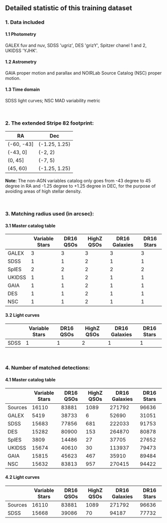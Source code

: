 ## Detailed statistic of this training dataset

### 1. Data included
#### 1.1 Photometry
GALEX fuv and nuv, SDSS 'ugriz', DES 'grizY', Spitzer chanel 1 and 2, UKIDSS 'YJHK'. 
#### 1.2 Astrometry
GAIA proper motion and parallax and NOIRLab Source Catalog (NSC) proper motion.
#### 1.3 Time domain
SDSS light curves; NSC MAD variability metric

<br/>

### 2. The extended Stripe 82 footprint:
| RA         | Dec           |
| ---------- | ------------- |
| (-60, -43] | (-1.25, 1.25) |
| (-43, 0]   | (-2, 2)       |
| (0, 45]    | (-7, 5)       |
| (45, 60)   | (-1.25, 1.25) |

__Note:__ The non-AGN variables catalog only goes from -43 degree to 45 degree in RA 
and -1.25 degree to +1.25 degree in DEC, for the purpose of avoiding areas of high stellar density. 

<br/>

### 3. Matching radius used (in arcsec):
#### 3.1 Master catalog table
|        | Variable Stars | DR16 QSOs | HighZ QSOs | DR16 Galaxies | DR16 Stars |
| ------ | -------------- | --------- | ---------- | ------------- | ---------- |
| GALEX  | 3              | 3         | 3          | 3             | 3          |
| SDSS   | 1              | 1         | 2          | 1             | 1          |
| SpIES  | 2              | 2         | 2          | 2             | 2          |
| UKIDSS | 1              | 1         | 2          | 1             | 1          |
| GAIA   | 1              | 1         | 2          | 1             | 1          |
| DES    | 1              | 1         | 2          | 1             | 1          |
| NSC    | 1              | 1         | 2          | 1             | 1          |

#### 3.2 Light curves
|      | Variable Stars | DR16 QSOs | HighZ QSOs | DR16 Galaxies | DR16 Stars |
| ---- | -------------- | --------- | ---------- | ------------- | ---------- |
| SDSS | 1              | 1         | 2          | 1             | 1          |

<br/>

### 4. Number of matched detections:
#### 4.1 Master catalog table
|         | Variable Stars | DR16 QSOs | HighZ QSOs | DR16 Galaxies | DR16 Stars |
| ------- | -------------- | --------- | ---------- | ------------- | ---------- |
| Sources | 16110          | 83881     | 1089       | 271792        | 96636      |
| GALEX   | 5419           | 38733     | 6          | 52690         | 31051      |
| SDSS    | 15683          | 77856     | 681        | 222033        | 91753      |
| DES     | 15282          | 80900     | 153        | 264870        | 80878      |
| SpIES   | 3809           | 14486     | 27         | 37705         | 27652      |
| UKIDSS  | 15674          | 40610     | 30         | 113937        | 79473      |
| GAIA    | 15815          | 45623     | 467        | 35910         | 89484      |
| NSC     | 15632          | 83813     | 957        | 270415        | 94422      |


#### 4.2 Light curves
|         | Variable Stars | DR16 QSOs | HighZ QSOs | DR16 Galaxies | DR16 Stars |
| ------- | -------------- | --------- | ---------- | ------------- | ---------- |
| Sources | 16110          | 83881     | 1089       | 271792        | 96636      |
| SDSS    | 15668          | 39086     | 70         | 94187         | 77732      |